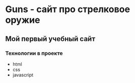 # Guns - сайт про стрелковое оружие

## Мой первый учебный сайт 

### Технологии в проекте 
- html
- css
- javascript
